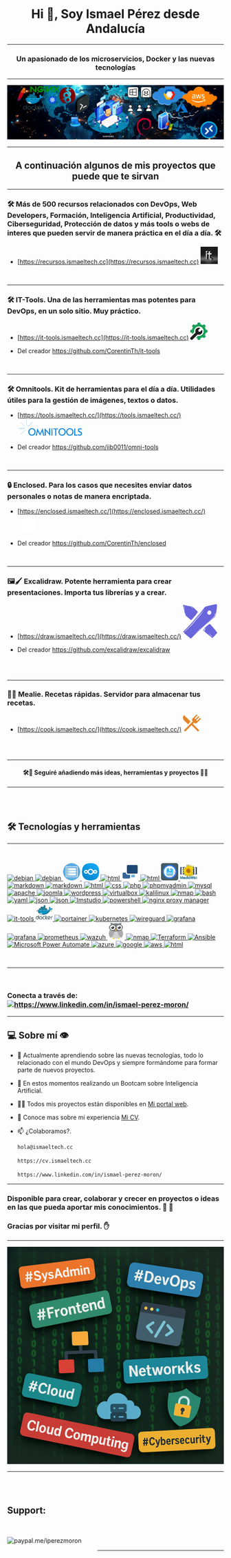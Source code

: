 <h1 align="center">Hi 👋, Soy Ismael Pérez desde Andalucía</h1>

***

<h3 align="center">Un apasionado de los microservicios, Docker y las nuevas tecnologías</h3>

***

![](./Media/cabecera-linkedin.jpeg)

***

<h2 align="center">A continuación algunos de mis proyectos que puede que te sirvan</h2>

***

### 🛠️ Más de **500 recursos** relacionados con **DevOps**, **Web Developers**, **Formación**, **Inteligencia Artificial**, **Productividad**, **Ciberseguridad**, **Protección de datos**  y **más tools** o webs de interes que pueden servir de manera práctica en el día a día. 🛠️

- [https://recursos.ismaeltech.cc](https://recursos.ismaeltech.cc) ![](./Media/LOGOISMAELTECH%2040x40.jpeg)

<br>

***

### 🛠️ **IT-Tools**. Una de las herramientas mas potentes para DevOps, en un solo sitio. Muy práctico.

- [https://it-tools.ismaeltech.cc](https://it-tools.ismaeltech.cc) ![](./Media/it-tools.png)

- Del creador https://github.com/CorentinTh/it-tools

<br>

***

### 🛠️ **Omnitools**. Kit de herramientas para el día a día. Utilidades útiles para la gestión de imágenes, textos o datos.

- [https://tools.ismaeltech.cc/](https://tools.ismaeltech.cc/) ![](./Media/omni-tools-full.png)

- Del creador https://github.com/iib0011/omni-tools

<br>

***

### 🔒 **Enclosed**. Para los casos que necesites enviar datos personales o notas de manera encriptada.

- [https://enclosed.ismaeltech.cc/](https://enclosed.ismaeltech.cc/) ![](./Media/icon-light.png)

- Del creador https://github.com/CorentinTh/enclosed

<br>

***

### 🖼🖌 **Excalidraw**. Potente herramienta para crear presentaciones. Importa tus librerías y a crear.

- [https://draw.ismaeltech.cc/](https://draw.ismaeltech.cc/) ![](./Media/draw.svg)

- Del creador https://github.com/excalidraw/excalidraw

<br>
<br>

***

### 🧑‍🍳 **Mealie**. Recetas rápidas. Servidor para almacenar tus recetas.

- [https://cook.ismaeltech.cc/](https://cook.ismaeltech.cc/) ![](/Media/mealie.png)


<br>
<br>

***

<h4 align="center">🛠🧠 Seguiré añadiendo más ideas, herramientas y proyectos 🧠🧰</h4>  

***

<br>
<br>

## 🛠️ Tecnologías y herramientas

***

<br>
<p align="left">
  <a href="https://distrosea.com/" target="_blank" rel="noreferrer">
    <img src="https://api.iconify.design/skill-icons:linux-light.svg" alt="debian" width="40" height="40"/>
  </a>
  <a href="https://www.debian.org/" target="_blank" rel="noreferrer">
    <img src="https://cdn.jsdelivr.net/gh/homarr-labs/dashboard-icons/svg/debian-linux.svg" alt="debian" width="40" height="40"/>
  </a>
 <a href="https://www.openmediavault.org/" target="_blank" rel="noreferrer">
    <img src="https://github.com/NX211/homer-icons/blob/master/png/openmediavault.png" alt="html" width="40" height="40"/>
 </a>
 <a href="https://nextcloud.com/es/" target="_blank" rel="noreferrer">
    <img src="https://github.com/NX211/homer-icons/blob/master/png/nextcloud.png" alt="html" width="40" height="40"/>
 </a>
 <a href="https://freefilesync.org/" target="_blank" rel="noreferrer">
    <img src="https://images.icon-icons.com/1381/PNG/512/freefilesync_93716.png" alt="html" width="40" height="40"/>
 </a>
 <a href="https://duplicati.com/" target="_blank" rel="noreferrer">
    <img src="https://github.com/NX211/homer-icons/raw/master/png/duplicati.png" alt="html" width="40" height="40"/>
 </a>
 <a href="https://pi-hole.net/" target="_blank" rel="noreferrer">
    <img src="https://github.com/homarr-labs/dashboard-icons/blob/main/svg/pi-hole.svg" alt="html" width="40" height="40"/>
 </a>
 <a href="https://filebrowser.org/" target="_blank" rel="noreferrer">
    <img src="https://github.com/NX211/homer-icons/raw/master/png/filebrowser.png" alt="html" width="40" height="40"/>
 </a>
 <a href="https://www.mediawiki.org/wiki/MediaWiki/es" target="_blank" rel="noreferrer">
    <img src="https://github.com/NX211/homer-icons/raw/master/png/mediawiki.png" alt="html" width="40" height="40"/>
 </a>
  <a href="https://obsidian.md/" target="_blank" rel="noreferrer">
    <img src="https://cdn.jsdelivr.net/gh/homarr-labs/dashboard-icons/svg/obsidian.svg" alt="markdown" width="40" height="40"/>
  </a>
  <a href="https://www.markdownguide.org/" target="_blank" rel="noreferrer">
    <img src="https://api.iconify.design/skill-icons:markdown-light.svg" alt="markdown" width="40" height="40"/>
  </a>
 <a href="https://developer.mozilla.org/en-US/docs/Web/HTML" target="_blank" rel="noreferrer">
    <img src="https://cdn.jsdelivr.net/gh/homarr-labs/dashboard-icons/svg/html-light.svg" alt="html" width="40" height="40"/>
 </a>
 <a href="https://developer.mozilla.org/en-US/docs/Web/CSS" target="_blank" rel="noreferrer">
    <img src="https://cdn.jsdelivr.net/gh/homarr-labs/dashboard-icons/svg/css-light.svg" alt="css" width="40" height="40"/>
 </a>
 <a href="https://www.php.net/" target="_blank" rel="noreferrer">
    <img src="https://cdn.jsdelivr.net/gh/homarr-labs/dashboard-icons/svg/php-light.svg" alt="php" width="40" height="40"/>
 </a>
 <a href="https://www.phpmyadmin.net/" target="_blank" rel="noreferrer">
    <img src="https://cdn.jsdelivr.net/gh/homarr-labs/dashboard-icons/svg/phpmyadmin.svg" alt="phpmyadmin" width="40" height="40"/>
 </a>
 <a href="https://www.mysql.com/" target="_blank" rel="noreferrer">
    <img src="https://cdn.jsdelivr.net/gh/homarr-labs/dashboard-icons/svg/mysql.svg" alt="mysql" width="40" height="40"/>
 </a>
 <a href="https://httpd.apache.org/" target="_blank" rel="noreferrer">
    <img src="https://cdn.jsdelivr.net/gh/homarr-labs/dashboard-icons/svg/apache.svg" alt="apache" width="40" height="40"/>
 </a>
 <a href="https://www.joomla.org/" target="_blank" rel="noreferrer">
    <img src="https://cdn.jsdelivr.net/gh/homarr-labs/dashboard-icons/svg/joomla.svg" alt="joomla" width="40" height="40"/>
 </a>
 <a href="https://wordpress.org/" target="_blank" rel="noreferrer">
    <img src="https://cdn.jsdelivr.net/gh/homarr-labs/dashboard-icons/svg/wordpress.svg" alt="wordpress" width="40" height="40"/>
 </a>
 <a href="https://www.virtualbox.org/" target="_blank" rel="noreferrer">
    <img src="https://www.vectorlogo.zone/logos/virtualbox/virtualbox-icon.svg" alt="virtualbox" width="40" height="40"/>
 </a>
 <a href="https://www.kali.org/" target="_blank" rel="noreferrer">
    <img src="https://api.iconify.design/skill-icons:kali-dark.svg" alt="kalilinux" width="40" height="40"/>
 </a>
 <a href="https://nmap.org/" target="_blank" rel="noreferrer">
    <img src="https://cdn.jsdelivr.net/npm/heroicons@2.2.0/24/solid/eye.svg" alt="nmap" width="40" height="40"/>
  </a>
  <a href="https://www.gnu.org/software/bash/" target="_blank" rel="noreferrer">
    <img src="https://api.iconify.design/skill-icons:bash-light.svg" alt="bash" width="40" height="40"/>
  </a>
  <a href="https://yaml.org/" target="_blank" rel="noreferrer">
    <img src="https://s2.svgbox.net/files.svg?ic=light-yaml" alt="yaml" width="40" height="40"/>
  </a>
  <a href="https://www.json.org/json-en.html" target="_blank" rel="noreferrer">
    <img src="https://api.iconify.design/logos:json.svg" alt="json" width="40" height="40"/>
  </a>
  <a href="https://code.visualstudio.com/" target="_blank" rel="noreferrer">
    <img src="https://cdn.jsdelivr.net/gh/homarr-labs/dashboard-icons/svg/visual-studio-code.svg" alt="json" width="40" height="40"/>
  </a>
  <a href="https://lmstudio.ai/" target="_blank" rel="noreferrer">
    <img src="https://unpkg.com/@lobehub/icons-static-svg@1.61.0/icons/lmstudio.svg" alt="lmstudio" width="40" height="40"/>
  </a>
  <a href="https://learn.microsoft.com/en-us/powershell/" target="_blank" rel="noreferrer">
    <img src="https://api.iconify.design/skill-icons:powershell-light.svg" alt="powershell" width="40" height="40"/>
  </a>
  <a href="https://nginxproxymanager.com/" target="_blank" rel="noreferrer">
    <img src="https://cdn.jsdelivr.net/gh/homarr-labs/dashboard-icons/svg/nginx-proxy-manager.svg" alt="nginx proxy manager" width="40" height="40"/>
  </a>
  <a href="https://it-tools.tech/" target="_blank" rel="noreferrer">
    <img src="https://cdn.jsdelivr.net/gh/homarr-labs/dashboard-icons/svg/it-tools.svg" alt="it-tools" width="40" height="40"/>
  </a>
  <a href="https://www.docker.com/" target="_blank" rel="noreferrer">
    <img src="https://raw.githubusercontent.com/devicons/devicon/master/icons/docker/docker-original-wordmark.svg" alt="docker" width="40" height="40"/>
  </a>
  <a href="https://www.portainer.io/" target="_blank" rel="noreferrer">
    <img src="https://worldvectorlogo.com/logos/portainer.svg" alt="portainer" width="40" height="40"/>
  </a>
  <a href="https://kubernetes.io/" target="_blank" rel="noreferrer">
    <img src="https://cdn.jsdelivr.net/gh/homarr-labs/dashboard-icons/svg/kubernetes.svg" alt="kubernetes" width="40" height="40"/>
  </a>
  <a href="https://www.wireguard.com/" target="_blank" rel="noreferrer">
    <img src="https://cdn.jsdelivr.net/gh/homarr-labs/dashboard-icons/svg/wireguard.svg" alt="wireguard" width="40" height="40"/>
    </a>
  <a href="https://nicolargo.github.io/glances/" target="_blank" rel="noreferrer">
    <img src="https://cdn.jsdelivr.net/gh/homarr-labs/dashboard-icons/svg/glances-light.svg" alt="grafana" width="40" height="40"/>
  </a>
  <a href="https://grafana.com" target="_blank" rel="noreferrer">
    <img src="https://www.vectorlogo.zone/logos/grafana/grafana-icon.svg" alt="grafana" width="40" height="40"/>
  </a>
  <a href="https://prometheus.io/" target="_blank" rel="noreferrer">
    <img src="https://upload.wikimedia.org/wikipedia/commons/3/38/Prometheus_software_logo.svg" alt="prometheus" width="40" height="40"/>
  </a>
  <a href="https://wazuh.com/" target="_blank" rel="noreferrer">
    <img src="https://cdn.jsdelivr.net/gh/homarr-labs/dashboard-icons/svg/wazuh.svg" alt="wazuh" width="40" height="40"/>
  </a>
  <a href="https://github.com/google/cadvisor/releases" target="_blank" rel="noreferrer">
    <img src="https://github.com/NX211/homer-icons/raw/master/png/cadvisor.png" alt="wazuh" width="40" height="40"/>
  </a>
  <a href="https://www.autohotkey.com/" target="_blank" rel="noreferrer">
    <img src="https://api.iconify.design/vscode-icons:file-type-autohotkey.svg" alt="nmap" width="40" height="40"/>
  </a>
  <a href="https://www.terraform.io/" target="_blank" rel="noreferrer">
    <img src="https://api.iconify.design/logos:terraform-icon.svg" alt="Terraform" width="40" height="40"/>
  </a>
  <a href="https://www.ansible.com/" target="_blank" rel="noreferrer">
    <img src="https://api.iconify.design/logos:ansible.svg" alt="Ansible" width="40" height="40"/>
  </a>
  <a href="https://learn.microsoft.com/es-es/power-automate/" target="_blank" rel="noreferrer">
    <img src="https://api.iconify.design/logos:microsoft-icon.svg" alt="Microsoft Power Automate" width="40" height="40"/>
  </a>
  <a href="https://azure.microsoft.com/" target="_blank" rel="noreferrer">
    <img src="https://api.iconify.design/skill-icons:azure-dark.svg" alt="azure" width="40" height="40"/>
  </a>
  <a href="https://www.google.com/" target="_blank" rel="noreferrer">
    <img src="https://cdn.jsdelivr.net/gh/homarr-labs/dashboard-icons/svg/google.svg" alt="google" width="40" height="40"/>
  </a>
  <a href="https://aws.amazon.com/" target="_blank" rel="noreferrer">
    <img src="https://api.iconify.design/skill-icons:aws-dark.svg" alt="aws" width="40" height="40"/>
  </a>
  <a href="https://draw.ismaeltech.cc/" target="_blank" rel="noreferrer">
    <img src="https://api.iconify.design/vscode-icons:file-type-excalidraw.svg" alt="html" width="40" height="40"/>
  </a>
</p>
<br>

***

<br>

<h3 align="left">Conecta a través de:<a href="//www.linkedin.com/in/ismael-perez-moron/" target="blank"><img align="center" src="https://raw.githubusercontent.com/rahuldkjain/github-profile-readme-generator/master/src/images/icons/Social/linked-in-alt.svg" alt="https://www.linkedin.com/in/ismael-perez-moron/" height="30" width="40" /></a></h3>

***

## 💻 Sobre mí 👁️

- 🌱 Actualmente aprendiendo sobre las nuevas tecnologías, todo lo relacionado con el mundo DevOps y siempre formándome para formar parte de nuevos proyectos.
- 🤖 En estos momentos realizando un Bootcam sobre Inteligencia Artificial.
- 👨‍💻 Todos mis proyectos están disponibles en [Mi portal web](https://cv.ismaeltech.cc).
- 📄 Conoce mas sobre mi experiencia [Mi CV](https://cv.ismaeltech.cc).
- 📫 ¿Colaboramos?.

      hola@ismaeltech.cc  

      https://cv.ismaeltech.cc  

      https://www.linkedin.com/in/ismael-perez-moron/ 


---

### Disponible para crear, colaborar y crecer en proyectos o ideas en las que pueda aportar mis conocimientos. 🤝 🌱 

### Gracias por visitar mi perfil. ✋ 

---


![](./Media/los%20hashtag.png)

***

<br>
<br>

## Support:

<br>

<p><a href="https://www.buymeacoffee.com/paypal.me/iperezmoron"> <img align="left" src="https://cdn.buymeacoffee.com/buttons/v2/default-yellow.png" height="50" width="210" alt="paypal.me/iperezmoron" /></a></p>

<br>

***
